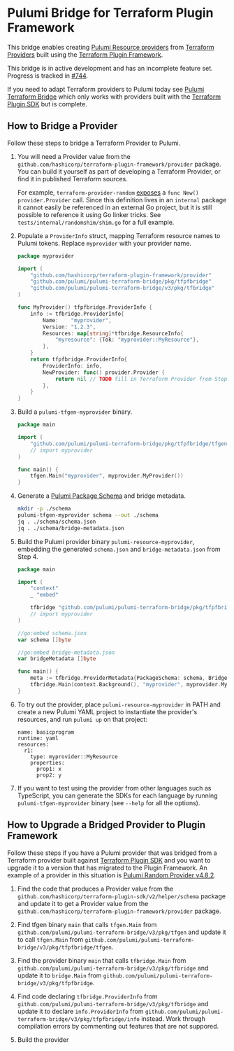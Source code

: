 # Pulumi Bridge for Terraform Plugin Framework

This bridge enables creating [Pulumi Resource
providers](https://www.pulumi.com/docs/intro/concepts/resources/providers/) from [Terraform
Providers](https://github.com/terraform-providers) built using the [Terraform Plugin
Framework](https://developer.hashicorp.com/terraform/plugin/framework).

This bridge is in active development and has an incomplete feature set. Progress is tracked in
[#744](https://github.com/pulumi/pulumi-terraform-bridge/issues/744).

If you need to adapt Terraform providers to Pulumi today see [Pulumi Terraform
Bridge](https://github.com/pulumi/pulumi-terraform-bridge) which only works with providers built with the [Terraform
Plugin SDK](https://github.com/hashicorp/terraform-plugin-sdk) but is complete.

## How to Bridge a Provider

Follow these steps to bridge a Terraform Provider to Pulumi.

1. You will need a Provider value from the `github.com/hashicorp/terraform-plugin-framework/provider` package. You can
   build it yourself as part of developing a Terraform Provider, or find it in published Terraform sources.

   For example, `terraform-provider-random`
   [exposes](https://github.com/hashicorp/terraform-provider-random/blob/main/internal/provider/provider.go#L13) a `func
   New() provider.Provider` call. Since this definition lives in an `internal` package it cannot easily be referenced in
   an external Go project, but it is still possible to reference it using Go linker tricks. See
   `tests/internal/randomshim/shim.go` for a full example.

2. Populate a `ProviderInfo` struct, mapping Terraform resource names to Pulumi tokens. Replace `myprovider` with your
   provider name.

    ```go
    package myprovider

    import (
        "github.com/hashicorp/terraform-plugin-framework/provider"
        "github.com/pulumi/pulumi-terraform-bridge/pkg/tfpfbridge"
        "github.com/pulumi/pulumi-terraform-bridge/v3/pkg/tfbridge"
    )

    func MyProvider() tfpfbridge.ProviderInfo {
        info := tfbridge.ProviderInfo{
            Name:    "myprovider",
            Version: "1.2.3",
            Resources: map[string]*tfbridge.ResourceInfo{
                "myresource": {Tok: "myprovider::MyResource"},
            },
        }
        return tfpfbridge.ProviderInfo{
            ProviderInfo: info,
            NewProvider: func() provider.Provider {
                return nil // TODO fill in Terraform Provider from Step 1
            },
        }
    }
    ```

3. Build a `pulumi-tfgen-myprovider` binary.

    ```go
    package main

    import (
        "github.com/pulumi/pulumi-terraform-bridge/pkg/tfpfbridge/tfgen"
        // import myprovider
    )

    func main() {
        tfgen.Main("myprovider", myprovider.MyProvider())
    }
    ```

4. Generate a [Pulumi Package Schema](https://www.pulumi.com/docs/guides/pulumi-packages/schema/) and bridge metadata.

    ```bash
    mkdir -p ./schema
    pulumi-tfgen-myprovider schema --out ./schema
    jq . ./schema/schema.json
    jq . ./schema/bridge-metadata.json
    ```

5. Build the Pulumi provider binary `pulumi-resource-myprovider`, embedding the generated `schema.json` and
   `bridge-metadata.json` from Step 4.

    ```go
    package main

    import (
        "context"
        _ "embed"

        tfbridge "github.com/pulumi/pulumi-terraform-bridge/pkg/tfpfbridge"
        // import myprovider
    )

    //go:embed schema.json
    var schema []byte

    //go:embed bridge-metadata.json
    var bridgeMetadata []byte

    func main() {
        meta := tfbridge.ProviderMetadata{PackageSchema: schema, BridgeMetadata: bridgeMetadata}
        tfbridge.Main(context.Background(), "myprovider", myprovider.MyProvider(), meta)
    }
    ```

6. To try out the provider, place `pulumi-resource-myprovider` in PATH and create a new Pulumi YAML project to
   instantiate the provider's resources, and run `pulumi up` on that project:

   ```
   name: basicprogram
   runtime: yaml
   resources:
     r1:
       type: myprovider::MyResource
       properties:
         prop1: x
         prop2: y
   ```

7. If you want to test using the provider from other languages such as TypeScript, you can generate the SDKs for each
   language by running `pulumi-tfgen-myprovider` binary (see `--help` for all the options).


## How to Upgrade a Bridged Provider to Plugin Framework

Follow these steps if you have a Pulumi provider that was bridged from a Terraform provider built against [Terraform
Plugin SDK](https://github.com/hashicorp/terraform-plugin-sdk) and you want to upgrade it to a version that has migrated
to the Plugin Framework. An example of a provider in this situation is [Pulumi Random Provider
v4.8.2](https://github.com/pulumi/pulumi-random/tree/v4.8.2).

1. Find the code that produces a Provider value from the `github.com/hashicorp/terraform-plugin-sdk/v2/helper/schema`
   package and update it to get a Provider value from the `github.com/hashicorp/terraform-plugin-framework/provider`
   package.

2. Find tfgen binary `main` that calls `tfgen.Main` from `github.com/pulumi/pulumi-terraform-bridge/v3/pkg/tfgen`
   and update it to call `tfgen.Main` from `github.com/pulumi/pulumi-terraform-bridge/v3/pkg/tfpfbridge/tfgen`.

3. Find the provider binary `main` that calls `tfbridge.Main` from
   `github.com/pulumi/pulumi-terraform-bridge/v3/pkg/tfbridge` and update it to `bridge.Main` from
   `github.com/pulumi/pulumi-terraform-bridge/v3/pkg/tfpfbridge`.

4. Find code declaring `tfbridge.ProviderInfo` from `github.com/pulumi/pulumi-terraform-bridge/v3/pkg/tfbridge` and
   update it to declare `info.ProviderInfo` from `github.com/pulumi/pulumi-terraform-bridge/v3/pkg/tfpfbridge/info`
   instead. Work through compilation errors by commenting out features that are not suppored.

5. Build the provider

